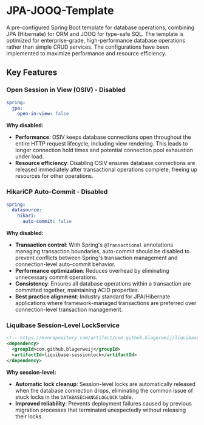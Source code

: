 # JPA-JOOQ-Template
A pre-configured Spring Boot template for database operations, combining JPA (Hibernate) for ORM and JOOQ for type-safe SQL. The template is optimized for enterprise-grade, high-performance database operations rather than simple CRUD services. The configurations have been implemented to maximize performance and resource efficiency.

## Key Features

### Open Session in View (OSIV) - Disabled

```yaml
spring:
  jpa:
    open-in-view: false
```

**Why disabled:**
- **Performance**: OSIV keeps database connections open throughout the entire HTTP request lifecycle, including view rendering. This leads to longer connection hold times and potential connection pool exhaustion under load.
- **Resource efficiency**: Disabling OSIV ensures database connections are released immediately after transactional operations complete, freeing up resources for other operations.

### HikariCP Auto-Commit - Disabled

```yaml
spring:
  datasource:
    hikari:
      auto-commit: false
```

**Why disabled:**
- **Transaction control**: With Spring's `@Transactional` annotations managing transaction boundaries, auto-commit should be disabled to prevent conflicts between Spring's transaction management and connection-level auto-commit behavior.
- **Performance optimization**: Reduces overhead by eliminating unnecessary commit operations.
- **Consistency**: Ensures all database operations within a transaction are committed together, maintaining ACID properties.
- **Best practice alignment**: Industry standard for JPA/Hibernate applications where framework-managed transactions are preferred over connection-level transaction management.


### Liquibase Session-Level LockService

```xml
<!-- https://mvnrepository.com/artifact/com.github.blagerweij/liquibase-sessionlock -->
<dependency>
  <groupId>com.github.blagerweij</groupId>
  <artifactId>liquibase-sessionlock</artifactId>
</dependency>
```

**Why session-level:**
- **Automatic lock cleanup**: Session-level locks are automatically released when the database connection drops, eliminating the common issue of stuck locks in the `DATABASECHANGELOGLOCK` table.
- **Improved reliability**: Prevents deployment failures caused by previous migration processes that terminated unexpectedly without releasing their locks.
